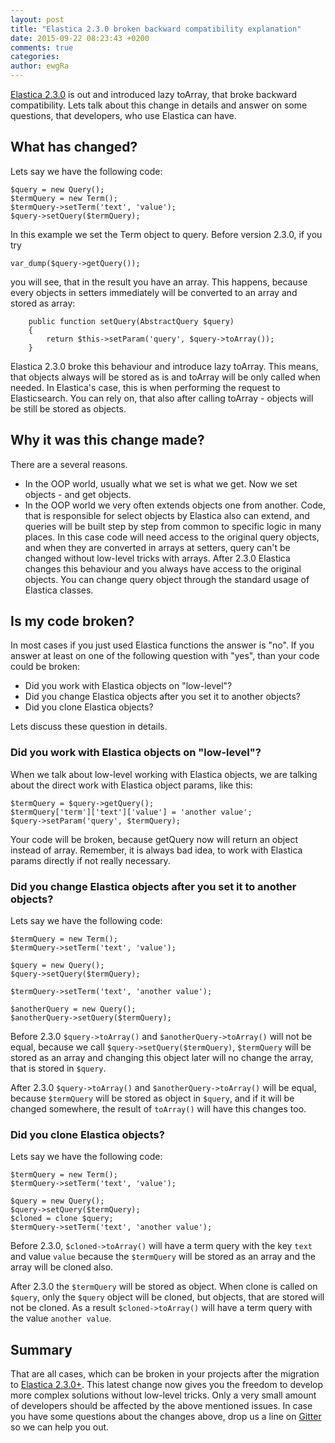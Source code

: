 ```yaml
---
layout: post
title: "Elastica 2.3.0 broken backward compatibility explanation"
date: 2015-09-22 08:23:43 +0200
comments: true
categories: 
author: ewgRa
---
```


[Elastica 2.3.0](/2015/09/15/release-2-dot-3-0/) is out and introduced lazy toArray, that broke backward compatibility. Lets talk about this change in details and answer on some questions, that developers, who use Elastica can have.

## What has changed?
Lets say we have the following code:

```
$query = new Query();
$termQuery = new Term();
$termQuery->setTerm('text', 'value');
$query->setQuery($termQuery);
```

In this example we set the Term object to query. Before version 2.3.0, if you try 

```
var_dump($query->getQuery());
```

you will see, that in the result you have an array. This happens, because every objects in setters immediately will be converted to an array and stored as array:

```
    public function setQuery(AbstractQuery $query)
    {
        return $this->setParam('query', $query->toArray());
    }
```

Elastica 2.3.0 broke this behaviour and introduce lazy toArray. This means, that objects always will be stored as is and toArray will be only called when needed. In Elastica's case, this is when performing the request to Elasticsearch. You can rely on, that also after calling toArray - objects will be still be stored as objects.


## Why it was this change made?
There are a several reasons.

* In the OOP world, usually what we set is what we get. Now we set objects - and get objects.
* In the OOP world we very often extends objects one from another. Code, that is responsible for select objects by Elastica also can extend, and queries will be built step by step from common to specific logic in many places. In this case code will need access to the original query objects, and when they are converted in arrays at setters, query can't be changed without low-level tricks with arrays. After 2.3.0 Elastica changes this behaviour and you always have access to the original objects. You can change query object through the standard usage of Elastica classes.


## Is my code broken?
In most cases if you just used Elastica functions the answer is "no". If you answer at least on one of the following question with "yes", than your code could be broken:

* Did you work with Elastica objects on "low-level"?
* Did you change Elastica objects after you set it to another objects?
* Did you clone Elastica objects?

Lets discuss these question in details.

### Did you work with Elastica objects on "low-level"?
 
When we talk about low-level working with Elastica objects, we are talking about the direct work with Elastica object params, like this:

```
$termQuery = $query->getQuery();
$termQuery['term']['text']['value'] = 'another value';
$query->setParam('query', $termQuery);
```

Your code will be broken, because getQuery now will return an object instead of array. Remember, it is always bad idea, to work with Elastica params directly if not really necessary.


### Did you change Elastica objects after you set it to another objects?
 
Lets say we have the following code:

```
$termQuery = new Term();
$termQuery->setTerm('text', 'value');

$query = new Query();
$query->setQuery($termQuery);

$termQuery->setTerm('text', 'another value');

$anotherQuery = new Query();
$anotherQuery->setQuery($termQuery);
```

Before 2.3.0 `$query->toArray()` and `$anotherQuery->toArray()` will not be equal, because we call `$query->setQuery($termQuery)`, `$termQuery` will be stored as an array and changing this object later will no change the array, that is stored in `$query`.

After 2.3.0 `$query->toArray()` and `$anotherQuery->toArray()` will be equal, because `$termQuery` will be stored as object in `$query`, and if it will be changed somewhere, the result of `toArray()` will have this changes too.


### Did you clone Elastica objects?

Lets say we have the following code:

```
$termQuery = new Term();
$termQuery->setTerm('text', 'value');

$query = new Query();
$query->setQuery($termQuery);
$cloned = clone $query;
$termQuery->setTerm('text', 'another value');
```

Before 2.3.0, `$cloned->toArray()` will have a term query with the key `text` and value `value` because the `$termQuery` will be stored as an array and the array will be cloned also.

After 2.3.0 the `$termQuery` will be stored as object. When clone is called on `$query`, only the `$query` object will be cloned, but objects, that are stored will not be cloned. As a result `$cloned->toArray()` will have a term query with the value `another value`.


## Summary

That are all cases, which can be broken in your projects after the migration to [Elastica 2.3.0+](/2015/09/15/release-2-dot-3-0/). This latest change now gives you the freedom to develop more complex solutions without low-level tricks. Only a very small amount of developers should be affected by the above mentioned issues. In case you have some questions about the changes above, drop us a line on [Gitter](https://gitter.im/ruflin/Elastica) so we can help you out.
